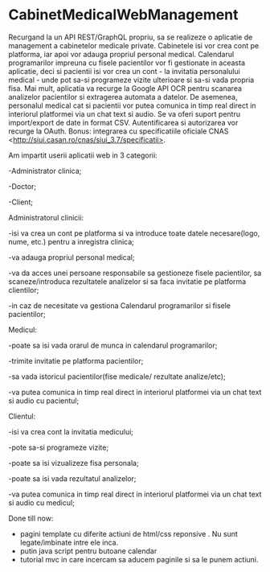# CabinetMedicalWebManagement
Recurgand la un API REST/GraphQL propriu, sa se realizeze o aplicatie de management a cabinetelor medicale private. Cabinetele isi vor crea cont pe platforma,  iar apoi vor adauga propriul personal medical. Calendarul programarilor impreuna cu fisele pacientilor vor fi gestionate in aceasta aplicatie, deci si pacientii isi vor crea un cont - la invitatia personalului medical - unde pot sa-si programeze vizite ulterioare si sa-si vada propria fisa.   Mai mult, aplicatia va recurge la  Google API OCR pentru scanarea analizelor pacientilor si extragerea automata a datelor. De asemenea, personalul medical cat si pacientii vor putea comunica in timp real direct in interiorul platformei via un chat text si audio. Se va oferi suport pentru import/export de date in format CSV. Autentificarea si autorizarea vor recurge la OAuth. Bonus: integrarea cu specificatiile oficiale CNAS &lt;http://siui.casan.ro/cnas/siui_3.7/specificatii>. 



Am impartit userii aplicatii web in 3 categorii:

  -Administrator clinica;
  
  -Doctor;
  
  -Client;
  
 Administratorul clinicii:
 
  -isi va crea un cont pe platforma si va introduce toate datele necesare(logo, nume, etc.) pentru a inregistra clinica;
  
  -va adauga propriul personal medical;
  
  -va da acces unei persoane responsabile sa gestioneze fisele pacientilor, sa scaneze/introduca rezultatele analizelor si sa faca invitatie pe platforma clientilor;
  
  -in caz de necesitate va gestiona Calendarul programarilor si fisele pacientilor;
  
  
  Medicul:
  
  -poate sa isi vada orarul de munca in calendarul programarilor;
  
  -trimite invitatie pe platforma pacientilor;
  
  -sa vada istoricul pacientilor(fise medicale/ rezultate analize/etc);
  
  -va putea comunica in timp real direct in interiorul platformei via un chat text si audio cu pacientul;
    
    
  Clientul:
  
  -isi va crea cont la invitatia medicului;
  
  -pote sa-si programeze vizite;
  
  -poate sa isi vizualizeze fisa personala;
  
  -poate sa isi vada rezultatul analizelor;
  
  -va putea comunica in timp real direct in interiorul platformei via un chat text si audio cu medicul;
  
  
  Done till now:

- pagini template cu diferite actiuni de html/css reponsive . Nu sunt legate/imbinate intre ele inca.
- putin java script pentru butoane calendar
- tutorial mvc in care incercam sa aducem paginile si sa le punem actiuni. 
    
